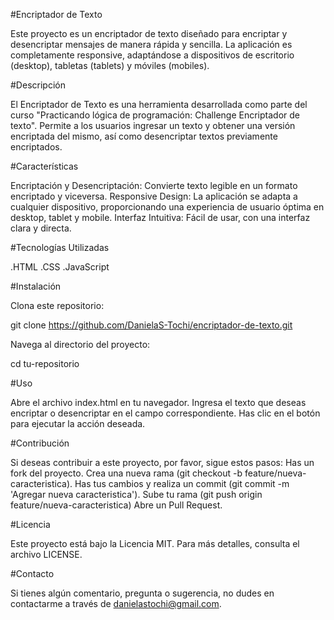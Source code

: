 #Encriptador de Texto

Este proyecto es un encriptador de texto diseñado para encriptar y desencriptar mensajes de manera rápida y sencilla.
La aplicación es completamente responsive, adaptándose a dispositivos de escritorio (desktop), tabletas (tablets) y móviles (mobiles).

#Descripción

El Encriptador de Texto es una herramienta desarrollada como parte del curso "Practicando lógica de programación: Challenge Encriptador de texto". Permite a los usuarios
ingresar un texto y obtener una versión encriptada del mismo, así como desencriptar textos previamente encriptados.

#Características

Encriptación y Desencriptación: Convierte texto legible en un formato encriptado y viceversa.
Responsive Design: La aplicación se adapta a cualquier dispositivo, proporcionando una experiencia de usuario óptima en desktop, tablet y mobile.
Interfaz Intuitiva: Fácil de usar, con una interfaz clara y directa.

#Tecnologías Utilizadas

.HTML
.CSS
.JavaScript

#Instalación

Clona este repositorio:

git clone https://github.com/DanielaS-Tochi/encriptador-de-texto.git

Navega al directorio del proyecto:

cd tu-repositorio

#Uso

Abre el archivo index.html en tu navegador.
Ingresa el texto que deseas encriptar o desencriptar en el campo correspondiente.
Has clic en el botón para ejecutar la acción deseada.

#Contribución

Si deseas contribuir a este proyecto, por favor, sigue estos pasos:
Has un fork del proyecto.
Crea una nueva rama (git checkout -b feature/nueva-caracteristica).
Has tus cambios y realiza un commit (git commit -m 'Agregar nueva caracteristica').
Sube tu rama (git push origin feature/nueva-caracteristica)
Abre un Pull Request.

#Licencia

Este proyecto está bajo la Licencia MIT. Para más detalles, consulta el archivo LICENSE.

#Contacto

Si tienes algún comentario, pregunta o sugerencia, no dudes en contactarme a través de danielastochi@gmail.com.
